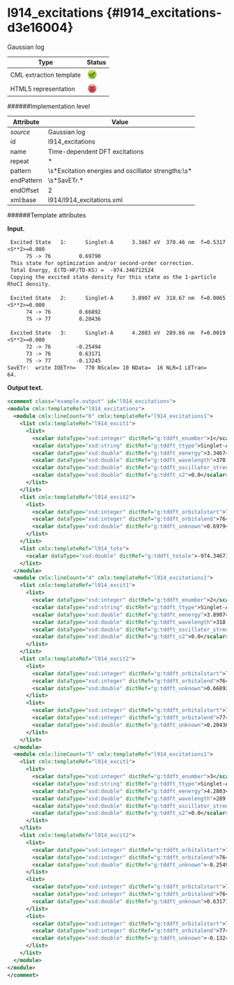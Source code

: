 # l914\_excitations {#l914_excitations-d3e16004}

Gaussian log

| Type                                                                                                                                                | Status                                                                                                                                              |
|----|----|
| CML extraction template                                                                                                                             | ![](/imgs/Total.png)                                                                                                                                |
| HTML5 representation                                                                                                                                | ![](/imgs/None.png)                                                                                                                                 |

######Implementation level

| Attribute                                                                                                                                           | Value                                                                                                                                               |
|----|----|
| *source*                                                                                                                                            | Gaussian log                                                                                                                                        |
| id                                                                                                                                                  | l914\_excitations                                                                                                                                   |
| name                                                                                                                                                | Time-dependent DFT excitations                                                                                                                      |
| repeat                                                                                                                                              | \*                                                                                                                                                  |
| pattern                                                                                                                                             | \\s\*Excitation energies and oscillator strengths:\\s\*                                                                                             |
| endPattern                                                                                                                                          | \\s\*SavETr.\*                                                                                                                                      |
| endOffset                                                                                                                                           | 2                                                                                                                                                   |
| xml:base                                                                                                                                            | l914/l914\_excitations.xml                                                                                                                          |

######Template attributes

**Input.**


     Excited State   1:      Singlet-A      3.3467 eV  370.46 nm  f=0.5317  <S**2>=0.000
          75 -> 76         0.69790
     This state for optimization and/or second-order correction.
     Total Energy, E(TD-HF/TD-KS) =  -974.346712524    
     Copying the excited state density for this state as the 1-particle RhoCI density.
     
     Excited State   2:      Singlet-A      3.8907 eV  318.67 nm  f=0.0065  <S**2>=0.000
          74 -> 76         0.66892
          75 -> 77         0.20436
     
     Excited State   3:      Singlet-A      4.2803 eV  289.66 nm  f=0.0019  <S**2>=0.000
          72 -> 76        -0.25494
          73 -> 76         0.63171
          75 -> 77        -0.13245
    SavETr:  write IOETrn=   770 NScale= 10 NData=  16 NLR=1 LETran=      64.
      

**Output text.**

```xml
<comment class="example.output" id="l914_excitations">
<module cmlx:templateRef="l914_excitations">
  <module cmlx:lineCount="6" cmlx:templateRef="l914_excitations1">
    <list cmlx:templateRef="l914_excit1">
      <list>
        <scalar dataType="xsd:integer" dictRef="g:tddft_enumber">1</scalar>
        <scalar dataType="xsd:string" dictRef="g:tddft_ttype">Singlet-A</scalar>
        <scalar dataType="xsd:double" dictRef="g:tddft_eenergy">3.3467</scalar>
        <scalar dataType="xsd:double" dictRef="g:tddft_wavelength">370.46</scalar>
        <scalar dataType="xsd:double" dictRef="g:tddft_oscillator_strength">0.5317</scalar>
        <scalar dataType="xsd:double" dictRef="g:tddft_s2">0.0</scalar>
      </list>
    </list>
    <list cmlx:templateRef="l914_excit2">
      <list>
        <scalar dataType="xsd:integer" dictRef="g:tddft_orbitalstart">75</scalar>
        <scalar dataType="xsd:integer" dictRef="g:tddft_orbitalend">76</scalar>
        <scalar dataType="xsd:double" dictRef="g:tddft_unknown">0.6979</scalar>
      </list>
    </list>
    <list cmlx:templateRef="l914_tote">
      <scalar dataType="xsd:double" dictRef="g:tddft_totale">-974.346712524</scalar>
    </list>
  </module>
  <module cmlx:lineCount="4" cmlx:templateRef="l914_excitations1">
    <list cmlx:templateRef="l914_excit1">
      <list>
        <scalar dataType="xsd:integer" dictRef="g:tddft_enumber">2</scalar>
        <scalar dataType="xsd:string" dictRef="g:tddft_ttype">Singlet-A</scalar>
        <scalar dataType="xsd:double" dictRef="g:tddft_eenergy">3.8907</scalar>
        <scalar dataType="xsd:double" dictRef="g:tddft_wavelength">318.67</scalar>
        <scalar dataType="xsd:double" dictRef="g:tddft_oscillator_strength">0.0065</scalar>
        <scalar dataType="xsd:double" dictRef="g:tddft_s2">0.0</scalar>
      </list>
    </list>
    <list cmlx:templateRef="l914_excit2">
      <list>
        <scalar dataType="xsd:integer" dictRef="g:tddft_orbitalstart">74</scalar>
        <scalar dataType="xsd:integer" dictRef="g:tddft_orbitalend">76</scalar>
        <scalar dataType="xsd:double" dictRef="g:tddft_unknown">0.66892</scalar>
      </list>
      <list>
        <scalar dataType="xsd:integer" dictRef="g:tddft_orbitalstart">75</scalar>
        <scalar dataType="xsd:integer" dictRef="g:tddft_orbitalend">77</scalar>
        <scalar dataType="xsd:double" dictRef="g:tddft_unknown">0.20436</scalar>
      </list>
    </list>
  </module>
  <module cmlx:lineCount="5" cmlx:templateRef="l914_excitations1">
    <list cmlx:templateRef="l914_excit1">
      <list>
        <scalar dataType="xsd:integer" dictRef="g:tddft_enumber">3</scalar>
        <scalar dataType="xsd:string" dictRef="g:tddft_ttype">Singlet-A</scalar>
        <scalar dataType="xsd:double" dictRef="g:tddft_eenergy">4.2803</scalar>
        <scalar dataType="xsd:double" dictRef="g:tddft_wavelength">289.66</scalar>
        <scalar dataType="xsd:double" dictRef="g:tddft_oscillator_strength">0.0019</scalar>
        <scalar dataType="xsd:double" dictRef="g:tddft_s2">0.0</scalar>
      </list>
    </list>
    <list cmlx:templateRef="l914_excit2">
      <list>
        <scalar dataType="xsd:integer" dictRef="g:tddft_orbitalstart">72</scalar>
        <scalar dataType="xsd:integer" dictRef="g:tddft_orbitalend">76</scalar>
        <scalar dataType="xsd:double" dictRef="g:tddft_unknown">-0.25494</scalar>
      </list>
      <list>
        <scalar dataType="xsd:integer" dictRef="g:tddft_orbitalstart">73</scalar>
        <scalar dataType="xsd:integer" dictRef="g:tddft_orbitalend">76</scalar>
        <scalar dataType="xsd:double" dictRef="g:tddft_unknown">0.63171</scalar>
      </list>
      <list>
        <scalar dataType="xsd:integer" dictRef="g:tddft_orbitalstart">75</scalar>
        <scalar dataType="xsd:integer" dictRef="g:tddft_orbitalend">77</scalar>
        <scalar dataType="xsd:double" dictRef="g:tddft_unknown">-0.13245</scalar>
      </list>
    </list>
  </module>
</module>
</comment>
```
